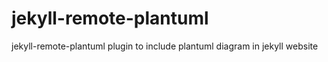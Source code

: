 # jekyll-remote-plantuml
jekyll-remote-plantuml plugin to include plantuml diagram in jekyll website
